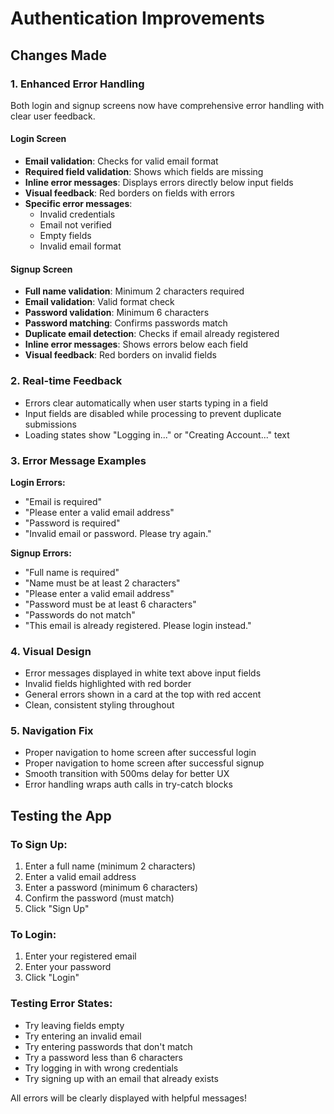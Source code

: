 # Authentication Improvements

## Changes Made

### 1. Enhanced Error Handling

Both login and signup screens now have comprehensive error handling with clear user feedback.

#### Login Screen
- **Email validation**: Checks for valid email format
- **Required field validation**: Shows which fields are missing
- **Inline error messages**: Displays errors directly below input fields
- **Visual feedback**: Red borders on fields with errors
- **Specific error messages**:
  - Invalid credentials
  - Email not verified
  - Empty fields
  - Invalid email format

#### Signup Screen
- **Full name validation**: Minimum 2 characters required
- **Email validation**: Valid format check
- **Password validation**: Minimum 6 characters
- **Password matching**: Confirms passwords match
- **Duplicate email detection**: Checks if email already registered
- **Inline error messages**: Shows errors below each field
- **Visual feedback**: Red borders on invalid fields

### 2. Real-time Feedback

- Errors clear automatically when user starts typing in a field
- Input fields are disabled while processing to prevent duplicate submissions
- Loading states show "Logging in..." or "Creating Account..." text

### 3. Error Message Examples

**Login Errors:**
- "Email is required"
- "Please enter a valid email address"
- "Password is required"
- "Invalid email or password. Please try again."

**Signup Errors:**
- "Full name is required"
- "Name must be at least 2 characters"
- "Please enter a valid email address"
- "Password must be at least 6 characters"
- "Passwords do not match"
- "This email is already registered. Please login instead."

### 4. Visual Design

- Error messages displayed in white text above input fields
- Invalid fields highlighted with red border
- General errors shown in a card at the top with red accent
- Clean, consistent styling throughout

### 5. Navigation Fix

- Proper navigation to home screen after successful login
- Proper navigation to home screen after successful signup
- Smooth transition with 500ms delay for better UX
- Error handling wraps auth calls in try-catch blocks

## Testing the App

### To Sign Up:
1. Enter a full name (minimum 2 characters)
2. Enter a valid email address
3. Enter a password (minimum 6 characters)
4. Confirm the password (must match)
5. Click "Sign Up"

### To Login:
1. Enter your registered email
2. Enter your password
3. Click "Login"

### Testing Error States:
- Try leaving fields empty
- Try entering an invalid email
- Try entering passwords that don't match
- Try a password less than 6 characters
- Try logging in with wrong credentials
- Try signing up with an email that already exists

All errors will be clearly displayed with helpful messages!
